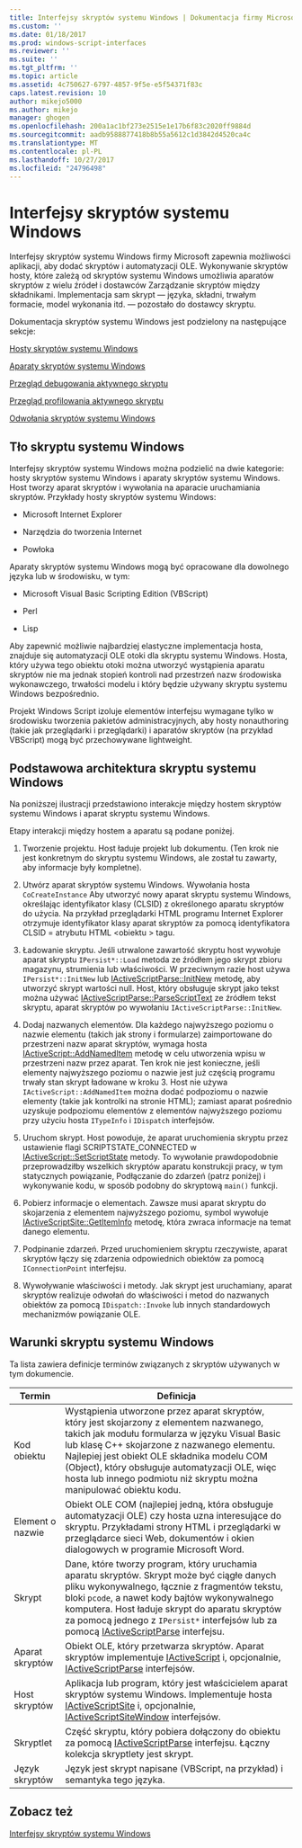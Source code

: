 ```yaml
---
title: Interfejsy skryptów systemu Windows | Dokumentacja firmy Microsoft
ms.custom: ''
ms.date: 01/18/2017
ms.prod: windows-script-interfaces
ms.reviewer: ''
ms.suite: ''
ms.tgt_pltfrm: ''
ms.topic: article
ms.assetid: 4c750627-6797-4857-9f5e-e5f54371f83c
caps.latest.revision: 10
author: mikejo5000
ms.author: mikejo
manager: ghogen
ms.openlocfilehash: 200a1ac1bf273e2515e1e17b6f83c2020ff9884d
ms.sourcegitcommit: aadb9588877418b8b55a5612c1d3842d4520ca4c
ms.translationtype: MT
ms.contentlocale: pl-PL
ms.lasthandoff: 10/27/2017
ms.locfileid: "24796498"
---
```

# <a name="windows-script-interfaces"></a>Interfejsy skryptów systemu Windows
Interfejsy skryptów systemu Windows firmy Microsoft zapewnia możliwości aplikacji, aby dodać skryptów i automatyzacji OLE. Wykonywanie skryptów hosty, które zależą od skryptów systemu Windows umożliwia aparatów skryptów z wielu źródeł i dostawców Zarządzanie skryptów między składnikami. Implementacja sam skrypt — języka, składni, trwałym formacie, model wykonania itd. — pozostało do dostawcy skryptu.  
  
 Dokumentacja skryptów systemu Windows jest podzielony na następujące sekcje:  
  
 [Hosty skryptów systemu Windows](../winscript/windows-script-hosts.md)  
  
 [Aparaty skryptów systemu Windows](../winscript/windows-script-engines.md)  
  
 [Przegląd debugowania aktywnego skryptu](../winscript/active-script-debugging-overview.md)  
  
 [Przegląd profilowania aktywnego skryptu](../winscript/active-script-profiling-overview.md)  
  
 [Odwołania skryptów systemu Windows](../winscript/reference/windows-script-interfaces-reference.md)  
  
## <a name="windows-script-background"></a>Tło skryptu systemu Windows  
 Interfejsy skryptów systemu Windows można podzielić na dwie kategorie: hosty skryptów systemu Windows i aparaty skryptów systemu Windows. Host tworzy aparat skryptów i wywołania na aparacie uruchamiania skryptów. Przykłady hosty skryptów systemu Windows:  
  
-   Microsoft Internet Explorer  
  
-   Narzędzia do tworzenia Internet  
  
-   Powłoka  
  
 Aparaty skryptów systemu Windows mogą być opracowane dla dowolnego języka lub w środowisku, w tym:  
  
-   Microsoft Visual Basic Scripting Edition (VBScript)  
  
-   Perl  
  
-   Lisp  
  
 Aby zapewnić możliwie najbardziej elastyczne implementacja hosta, znajduje się automatyzacji OLE otoki dla skryptu systemu Windows. Hosta, który używa tego obiektu otoki można utworzyć wystąpienia aparatu skryptów nie ma jednak stopień kontroli nad przestrzeń nazw środowiska wykonawczego, trwałości modelu i który będzie używany skryptu systemu Windows bezpośrednio.  
  
 Projekt Windows Script izoluje elementów interfejsu wymagane tylko w środowisku tworzenia pakietów administracyjnych, aby hosty nonauthoring (takie jak przeglądarki i przeglądarki) i aparatów skryptów (na przykład VBScript) mogą być przechowywane lightweight.  
  
## <a name="windows-script-basic-architecture"></a>Podstawowa architektura skryptu systemu Windows  
 Na poniższej ilustracji przedstawiono interakcje między hostem skryptów systemu Windows i aparat skryptu systemu Windows.  
  
 Etapy interakcji między hostem a aparatu są podane poniżej.  
  
1.  Tworzenie projektu. Host ładuje projekt lub dokumentu. (Ten krok nie jest konkretnym do skryptu systemu Windows, ale został tu zawarty, aby informacje były kompletne).  
  
2.  Utwórz aparat skryptów systemu Windows. Wywołania hosta `CoCreateInstance` Aby utworzyć nowy aparat skryptu systemu Windows, określając identyfikator klasy (CLSID) z określonego aparatu skryptów do użycia. Na przykład przeglądarki HTML programu Internet Explorer otrzymuje identyfikator klasy aparat skryptów za pomocą identyfikatora CLSID = atrybutu HTML \<obiektu > tagu.  
  
3.  Ładowanie skryptu. Jeśli utrwalone zawartość skryptu host wywołuje aparat skryptu `IPersist*::Load` metoda ze źródłem jego skrypt zbioru magazynu, strumienia lub właściwości. W przeciwnym razie host używa `IPersist*::InitNew` lub [IActiveScriptParse::InitNew](../winscript/reference/iactivescriptparse-initnew.md) metodę, aby utworzyć skrypt wartości null. Host, który obsługuje skrypt jako tekst można używać [IActiveScriptParse::ParseScriptText](../winscript/reference/iactivescriptparse-parsescripttext.md) ze źródłem tekst skryptu, aparat skryptów po wywołaniu `IActiveScriptParse::InitNew`.  
  
4.  Dodaj nazwanych elementów. Dla każdego najwyższego poziomu o nazwie elementu (takich jak strony i formularze) zaimportowane do przestrzeni nazw aparat skryptów, wymaga hosta [IActiveScript::AddNamedItem](../winscript/reference/iactivescript-addnameditem.md) metodę w celu utworzenia wpisu w przestrzeni nazw przez aparat. Ten krok nie jest konieczne, jeśli elementy najwyższego poziomu o nazwie jest już częścią programu trwały stan skrypt ładowane w kroku 3. Host nie używa `IActiveScript::AddNamedItem` można dodać podpoziomu o nazwie elementy (takie jak kontrolki na stronie HTML); zamiast aparat pośrednio uzyskuje podpoziomu elementów z elementów najwyższego poziomu przy użyciu hosta `ITypeInfo` i `IDispatch` interfejsów.  
  
5.  Uruchom skrypt. Host powoduje, że aparat uruchomienia skryptu przez ustawienie flagi SCRIPTSTATE_CONNECTED w [IActiveScript::SetScriptState](../winscript/reference/iactivescript-setscriptstate.md) metody. To wywołanie prawdopodobnie przeprowadziłby wszelkich skryptów aparatu konstrukcji pracy, w tym statycznych powiązanie, Podłączanie do zdarzeń (patrz poniżej) i wykonywanie kodu, w sposób podobny do skryptową `main()` funkcji.  
  
6.  Pobierz informacje o elementach. Zawsze musi aparat skryptu do skojarzenia z elementem najwyższego poziomu, symbol wywołuje [IActiveScriptSite::GetItemInfo](../winscript/reference/iactivescriptsite-getiteminfo.md) metodę, która zwraca informacje na temat danego elementu.  
  
7.  Podpinanie zdarzeń. Przed uruchomieniem skryptu rzeczywiste, aparat skryptów łączy się zdarzenia odpowiednich obiektów za pomocą `IConnectionPoint` interfejsu.  
  
8.  Wywoływanie właściwości i metody. Jak skrypt jest uruchamiany, aparat skryptów realizuje odwołań do właściwości i metod do nazwanych obiektów za pomocą `IDispatch::Invoke` lub innych standardowych mechanizmów powiązanie OLE.  
  
## <a name="windows-script-terms"></a>Warunki skryptu systemu Windows  
 Ta lista zawiera definicje terminów związanych z skryptów używanych w tym dokumencie.  
  
|Termin|Definicja|  
|----------|----------------|  
|Kod obiektu|Wystąpienia utworzone przez aparat skryptów, który jest skojarzony z elementem nazwanego, takich jak modułu formularza w języku Visual Basic lub klasę C++ skojarzone z nazwanego elementu. Najlepiej jest obiekt OLE składnika modelu COM (Object), który obsługuje automatyzacji OLE, więc hosta lub innego podmiotu niż skryptu można manipulować obiektu kodu.|  
|Element o nazwie|Obiekt OLE COM (najlepiej jedną, która obsługuje automatyzacji OLE) czy hosta uzna interesujące do skryptu. Przykładami strony HTML i przeglądarki w przeglądarce sieci Web, dokumentów i okien dialogowych w programie Microsoft Word.|  
|Skrypt|Dane, które tworzy program, który uruchamia aparatu skryptów. Skrypt może być ciągłe danych pliku wykonywalnego, łącznie z fragmentów tekstu, bloki `pcode`, a nawet kody bajtów wykonywalnego komputera. Host ładuje skrypt do aparatu skryptów za pomocą jednego z `IPersist*` interfejsów lub za pomocą [IActiveScriptParse](../winscript/reference/iactivescriptparse.md) interfejsu.|  
|Aparat skryptów|Obiekt OLE, który przetwarza skryptów. Aparat skryptów implementuje [IActiveScript](../winscript/reference/iactivescript.md) i, opcjonalnie, [IActiveScriptParse](../winscript/reference/iactivescriptparse.md) interfejsów.|  
|Host skryptów|Aplikacja lub program, który jest właścicielem aparat skryptów systemu Windows. Implementuje hosta [IActiveScriptSite](../winscript/reference/iactivescriptsite.md) i, opcjonalnie, [IActiveScriptSiteWindow](../winscript/reference/iactivescriptsitewindow.md) interfejsów.|  
|Skryptlet|Część skryptu, który pobiera dołączony do obiektu za pomocą [IActiveScriptParse](../winscript/reference/iactivescriptparse.md) interfejsu. Łączny kolekcja skryptlety jest skrypt.|  
|Język skryptów|Język jest skrypt napisane (VBScript, na przykład) i semantyka tego języka.|  
  
## <a name="see-also"></a>Zobacz też  
 [Interfejsy skryptów systemu Windows](../winscript/windows-script-interfaces.md)